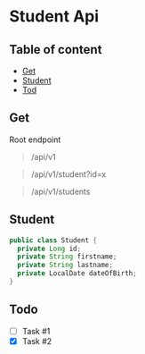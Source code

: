 # Student Api

## Table of content
* [Get](#get)
* [Student](#student)
* [Tod](#todo)

## Get

Root endpoint
> /api/v1

> /api/v1/student?id=x

> /api/v1/students

## Student
```java
public class Student {
  private Long id;
  private String firstname;
  private String lastname;
  private LocalDate dateOfBirth;
}
```

## Todo

* [ ] Task #1
* [x] Task #2